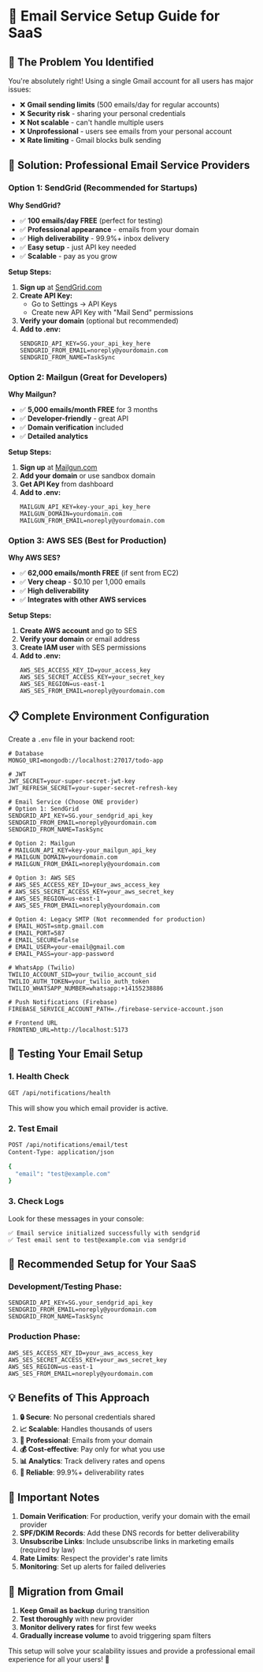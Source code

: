 # 📧 Email Service Setup Guide for SaaS

## 🎯 **The Problem You Identified**

You're absolutely right! Using a single Gmail account for all users has major issues:
- ❌ **Gmail sending limits** (500 emails/day for regular accounts)
- ❌ **Security risk** - sharing your personal credentials
- ❌ **Not scalable** - can't handle multiple users
- ❌ **Unprofessional** - users see emails from your personal account
- ❌ **Rate limiting** - Gmail blocks bulk sending

## 🚀 **Solution: Professional Email Service Providers**

### **Option 1: SendGrid (Recommended for Startups)**

**Why SendGrid?**
- ✅ **100 emails/day FREE** (perfect for testing)
- ✅ **Professional appearance** - emails from your domain
- ✅ **High deliverability** - 99.9%+ inbox delivery
- ✅ **Easy setup** - just API key needed
- ✅ **Scalable** - pay as you grow

**Setup Steps:**
1. **Sign up** at [SendGrid.com](https://sendgrid.com)
2. **Create API Key:**
   - Go to Settings → API Keys
   - Create new API Key with "Mail Send" permissions
3. **Verify your domain** (optional but recommended)
4. **Add to .env:**
   ```env
   SENDGRID_API_KEY=SG.your_api_key_here
   SENDGRID_FROM_EMAIL=noreply@yourdomain.com
   SENDGRID_FROM_NAME=TaskSync
   ```

### **Option 2: Mailgun (Great for Developers)**

**Why Mailgun?**
- ✅ **5,000 emails/month FREE** for 3 months
- ✅ **Developer-friendly** - great API
- ✅ **Domain verification** included
- ✅ **Detailed analytics**

**Setup Steps:**
1. **Sign up** at [Mailgun.com](https://mailgun.com)
2. **Add your domain** or use sandbox domain
3. **Get API Key** from dashboard
4. **Add to .env:**
   ```env
   MAILGUN_API_KEY=key-your_api_key_here
   MAILGUN_DOMAIN=yourdomain.com
   MAILGUN_FROM_EMAIL=noreply@yourdomain.com
   ```

### **Option 3: AWS SES (Best for Production)**

**Why AWS SES?**
- ✅ **62,000 emails/month FREE** (if sent from EC2)
- ✅ **Very cheap** - $0.10 per 1,000 emails
- ✅ **High deliverability**
- ✅ **Integrates with other AWS services**

**Setup Steps:**
1. **Create AWS account** and go to SES
2. **Verify your domain** or email address
3. **Create IAM user** with SES permissions
4. **Add to .env:**
   ```env
   AWS_SES_ACCESS_KEY_ID=your_access_key
   AWS_SES_SECRET_ACCESS_KEY=your_secret_key
   AWS_SES_REGION=us-east-1
   AWS_SES_FROM_EMAIL=noreply@yourdomain.com
   ```

## 📋 **Complete Environment Configuration**

Create a `.env` file in your backend root:

```env
# Database
MONGO_URI=mongodb://localhost:27017/todo-app

# JWT
JWT_SECRET=your-super-secret-jwt-key
JWT_REFRESH_SECRET=your-super-secret-refresh-key

# Email Service (Choose ONE provider)
# Option 1: SendGrid
SENDGRID_API_KEY=SG.your_sendgrid_api_key
SENDGRID_FROM_EMAIL=noreply@yourdomain.com
SENDGRID_FROM_NAME=TaskSync

# Option 2: Mailgun
# MAILGUN_API_KEY=key-your_mailgun_api_key
# MAILGUN_DOMAIN=yourdomain.com
# MAILGUN_FROM_EMAIL=noreply@yourdomain.com

# Option 3: AWS SES
# AWS_SES_ACCESS_KEY_ID=your_aws_access_key
# AWS_SES_SECRET_ACCESS_KEY=your_aws_secret_key
# AWS_SES_REGION=us-east-1
# AWS_SES_FROM_EMAIL=noreply@yourdomain.com

# Option 4: Legacy SMTP (Not recommended for production)
# EMAIL_HOST=smtp.gmail.com
# EMAIL_PORT=587
# EMAIL_SECURE=false
# EMAIL_USER=your-email@gmail.com
# EMAIL_PASS=your-app-password

# WhatsApp (Twilio)
TWILIO_ACCOUNT_SID=your_twilio_account_sid
TWILIO_AUTH_TOKEN=your_twilio_auth_token
TWILIO_WHATSAPP_NUMBER=whatsapp:+14155238886

# Push Notifications (Firebase)
FIREBASE_SERVICE_ACCOUNT_PATH=./firebase-service-account.json

# Frontend URL
FRONTEND_URL=http://localhost:5173
```

## 🧪 **Testing Your Email Setup**

### **1. Health Check**
```bash
GET /api/notifications/health
```
This will show you which email provider is active.

### **2. Test Email**
```bash
POST /api/notifications/email/test
Content-Type: application/json

{
  "email": "test@example.com"
}
```

### **3. Check Logs**
Look for these messages in your console:
```
✅ Email service initialized successfully with sendgrid
✅ Test email sent to test@example.com via sendgrid
```

## 🎯 **Recommended Setup for Your SaaS**

### **Development/Testing Phase:**
```env
SENDGRID_API_KEY=SG.your_sendgrid_api_key
SENDGRID_FROM_EMAIL=noreply@yourdomain.com
SENDGRID_FROM_NAME=TaskSync
```

### **Production Phase:**
```env
AWS_SES_ACCESS_KEY_ID=your_aws_access_key
AWS_SES_SECRET_ACCESS_KEY=your_aws_secret_key
AWS_SES_REGION=us-east-1
AWS_SES_FROM_EMAIL=noreply@yourdomain.com
```

## 💡 **Benefits of This Approach**

1. **🔒 Secure**: No personal credentials shared
2. **📈 Scalable**: Handles thousands of users
3. **📧 Professional**: Emails from your domain
4. **💰 Cost-effective**: Pay only for what you use
5. **📊 Analytics**: Track delivery rates and opens
6. **🔄 Reliable**: 99.9%+ deliverability rates

## 🚨 **Important Notes**

1. **Domain Verification**: For production, verify your domain with the email provider
2. **SPF/DKIM Records**: Add these DNS records for better deliverability
3. **Unsubscribe Links**: Include unsubscribe links in marketing emails (required by law)
4. **Rate Limits**: Respect the provider's rate limits
5. **Monitoring**: Set up alerts for failed deliveries

## 🔄 **Migration from Gmail**

1. **Keep Gmail as backup** during transition
2. **Test thoroughly** with new provider
3. **Monitor delivery rates** for first few weeks
4. **Gradually increase volume** to avoid triggering spam filters

This setup will solve your scalability issues and provide a professional email experience for all your users! 🎉 